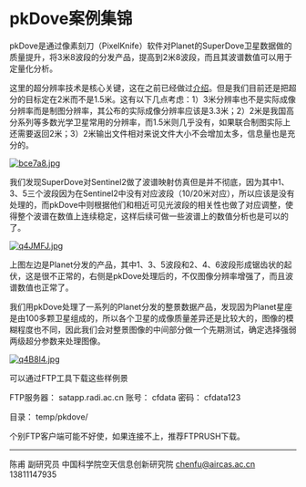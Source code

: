 # pkDove案例集锦

pkDove是通过像素刻刀（PixelKnife）软件对Planet的SuperDove卫星数据做的质量提升，将3米8波段的分发产品，提高到2米8波段，而且其波谱数值可以用于定量化分析。

这里的超分辨率技术是核心关键，这在之前已经做过[介绍](discuss_superdove_x2.html)。但是我们目前还是把超分的目标定在2米而不是1.5米。这有以下几点考虑：1）3米分辨率也不是实际成像分辨率而是制图分辨率，其公布的实际成像分辨率应该是3.3米；2）2米是我国高分系列等多数光学卫星常用的分辨率，而1.5米则几乎没有，如果联合制图实际上还需要返回2米；3）2米输出文件相对来说文件大小不会增加太多，信息量也是充分的。

[![bce7a8.jpg](https://s1.ax1x.com/2022/03/08/bce7a8.jpg)](https://imgtu.com/i/bce7a8)

我们发现SuperDove对Sentinel2做了波谱映射仿真但是并不彻底，因为其中1、3、5三个波段因为在Sentinel2中没有对应波段（10/20米对应），所以应该是没有处理的，而pkDove中则根据他们和相近可见光波段的相关性也做了对应调整，使得整个波谱在数值上连续稳定，这样后续可做一些波谱上的数值分析也是可以的了。

[![q4JMFJ.jpg](https://s1.ax1x.com/2022/04/01/q4JMFJ.jpg)](https://imgtu.com/i/q4JMFJ)

上图左边是Planet分发的产品，其中1、3、5波段和2、4、6波段形成锯齿状的起伏，这是很不正常的，右侧是pkDove处理后的，不仅图像分辨率增强了，而且波谱数值也正常了。



我们用pkDove处理了一系列的Planet分发的整景数据产品，发现因为Planet星座是由100多颗卫星组成的，所以各个卫星的成像质量差异还是比较大的，图像的模糊程度也不同，因此我们会对整景图像的中间部分做一个先期测试，确定选择强弱两级超分参数来处理图像。



[![q4B8l4.jpg](https://s1.ax1x.com/2022/04/01/q4B8l4.jpg)](https://imgtu.com/i/q4B8l4)



可以通过FTP工具下载这些样例景

FTP服务器：  satapp.radi.ac.cn
账号：  cfdata
密码：  cfdata123

目录：  temp/pkdove/

个别FTP客户端可能不好使，如果连接不上，推荐FTPRUSH下载。



---



陈甫 副研究员
中国科学院空天信息创新研究院
chenfu@aircas.ac.cn
13811147935